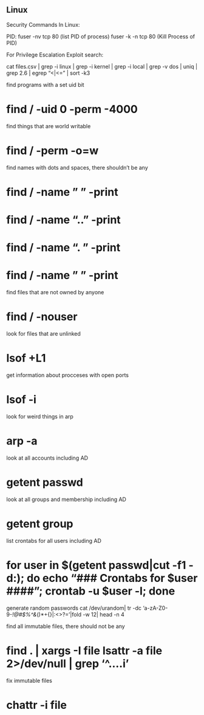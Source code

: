 ## Linux

Security Commands In Linux:

PID:
fuser -nv tcp 80 (list PID of process)
fuser -k -n tcp 80 (Kill Process of PID)

For Privilege Escalation Exploit search:

cat files.csv | grep -i linux | grep -i kernel | grep -i local | grep -v dos | uniq | grep 2.6 | egrep “<|<=” | sort -k3

find programs with a set uid bit

# find / -uid 0 -perm -4000

find things that are world writable

# find / -perm -o=w

find names with dots and spaces, there shouldn’t be any

# find / -name ” ” -print

# find / -name “..” -print

# find / -name “. ” -print

# find / -name ” ” -print

find files that are not owned by anyone

# find / -nouser

look for files that are unlinked

# lsof +L1

get information about procceses with open ports

# lsof -i

look for weird things in arp

# arp -a

look at all accounts including AD

# getent passwd

look at all groups and membership including AD

# getent group

list crontabs for all users including AD

# for user in $(getent passwd|cut -f1 -d:); do echo “### Crontabs for $user ####”; crontab -u $user -l; done

generate random passwords
cat /dev/urandom| tr -dc ‘a-zA-Z0-9-*!@#$%^&*()*+{}|:<>?=’|fold -w 12| head -n 4

find all immutable files, there should not be any

# find . | xargs -I file lsattr -a file 2>/dev/null | grep ‘^….i’

fix immutable files

# chattr -i file